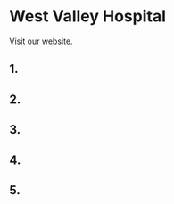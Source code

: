 # West Valley Hospital

[Visit our website](https://github.com/facebook/create-react-app).

## 1. 

## 2. 

## 3. 

## 4. 

## 5. 

